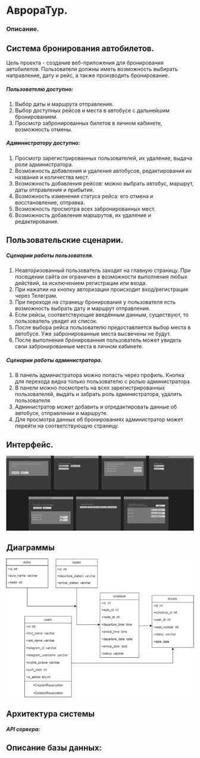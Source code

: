 # АврораТур.
### Описание.
## Система бронирования автобилетов.
Цель проекта - создание веб-приложения для бронирования автобилетов. Пользователи должны иметь возможность выбирать направление, дату и рейс, а также производить бронирование.
##### Пользователю доступно:
1. Выбор даты и маршрута отправления.
2. Выбор доступных рейсов и места в автобусе с дальнейшим бронированием.
3. Просмотр забронированных билетов в личном кабинете, возможность отмены.

##### Администратору доступно:
1. Просмотр зарегистрированных пользователей, их удаление, выдача роли администратора.
2. Возможность добавления и удаления автобусов, редактирования их названия и количества мест.
3. Возможность добавления рейсов: можно выбрать автобус, маршрут, даты отправления и прибытия. 
4. Возможность изменения статуса рейса: его отмена и восстановление, отправка.
5. Возможность просмотра всех забронированных мест.
6. Возможность добавления маршрутов, их удаление и редактирование.

## Пользовательские сценарии.
##### Сценарии работы пользователя.
1. Неавторизованный пользователь заходит на главную страницу. При посещении сайта он ограничен в возможности выполнения любых действий, за исключением регистрации или входа.
2. При нажатии на кнопку авторизации происходит вход/регистрация через Телеграм. 
3. При переходе на страницу бронирования у пользователя есть возможность выбрать дату и маршрут отправления.
4. Если рейсы, соответствующие введённым данным, существуют, то пользователь увидит их список.
5. После выбора рейса пользователю предоставляется выбор места в автобусе. Уже забронированные места высвечены не будут.
6. После выполнения бронированния пользователь может увидеть свои забронированные места в личном кабинете.
##### Сценарии работы администратора.
1. В панель администратора можно попасть через профиль. Кнопка для перехода видна только пользователю с ролью администратора.
2. В панели можно посмотреть на всех зарегистрированных пользователей, выдать и забрать роль администратора, удалить пользователя
3. Администратор может добавить и отредактировать данные об автобусе, отправлении и маршруте.
4. Для просмотра данных об бронированиях администратор может перейти на соответствующую страницу.

## Интерфейс.
![Изображение](https://github.com/DarkAugustt/kursach/blob/main/Интерфейс.png)
## Диаграммы
![Изображение](https://github.com/DarkAugustt/kursach/blob/main/diagram.jpg)
## Архитектура системы
##### API сервера:
## Описание базы данных:
